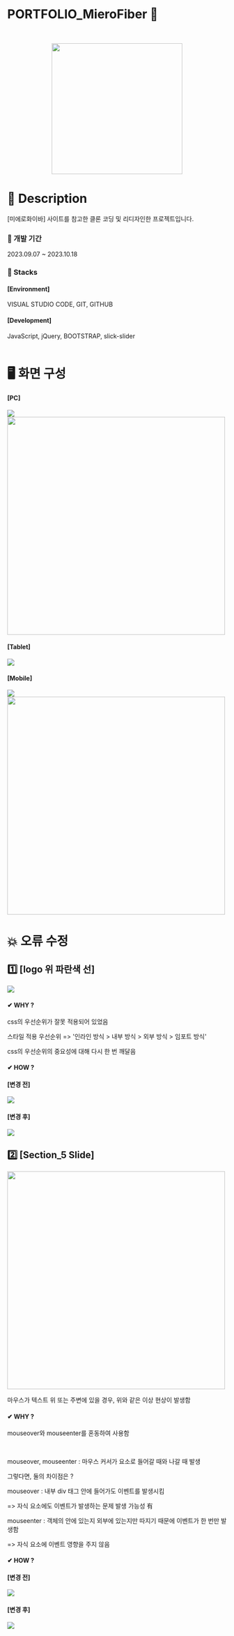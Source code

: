 # PORTFOLIO_MieroFiber 🥂
<br>
<p align="center"><img src="./img/logo_black.png" width="300"></p>

# 📖 Description
[미에로화이바] 사이트를 참고한 클론 코딩 및 리디자인한 프로젝트입니다.
### 📌 개발 기간
2023.09.07 ~ 2023.10.18

### 📌 Stacks
#### [Environment]
VISUAL STUDIO CODE, GIT, GITHUB

#### [Development]
JavaScript, jQuery, BOOTSTRAP, slick-slider
<br>
<br>
# 🖥 화면 구성
#### [PC]
<img src="./README_img/preview_pc.PNG">

<img src="./README_img/sidemenu_pc.png" width="500px">

#### [Tablet]
<img src="./README_img/preview_tablet.png">

#### [Mobile]
<img src="./README_img/preview_mobile.png">

<img src="./README_img/sidemenu_mobile.png" width="500px">

<br>

# 💥 오류 수정

## 1️⃣ [logo 위 파란색 선]
<img src="./README_img/logo_error.png">

#### ✔ WHY ?

css의 우선순위가 잘못 적용되어 있었음

스타일 적용 우선순위 => '인라인 방식 > 내부 방식 > 외부 방식 > 임포트 방식'

css의 우선순위의 중요성에 대해 다시 한 번 깨달음

#### ✔ HOW ?

#### [변경 전]

<img src="./README_img/css_before.png">

#### [변경 후]

<img src="./README_img/css_after.png">

<br>

## 2️⃣ [Section_5 Slide]
<img src="./README_img/slide_error.png" width="500px">

마우스가 텍스트 위 또는 주변에 있을 경우, 위와 같은 이상 현상이 발생함

#### ✔ WHY ?

mouseover와 mouseenter를 혼동하여 사용함

<br>

mouseover, mouseenter : 마우스 커서가 요소로 들어갈 때와 나갈 때 발생

그렇다면, 둘의 차이점은 ?

mouseover : 내부 div 태그 안에 들어가도 이벤트를 발생시킴

=> 자식 요소에도 이벤트가 발생하는 문제 발생 가능성 有

mouseenter : 객체의 안에 있는지 외부에 있는지만 따지기 때문에 이벤트가 한 번만 발생함 

=> 자식 요소에 이벤트 영향을 주지 않음


#### ✔ HOW ?

#### [변경 전]

<img src="./README_img/slide_before.png">

#### [변경 후]

<img src="./README_img/slide_after.png">
